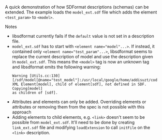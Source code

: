 A quick demonstration of how SDFormat descriptions (schemas) 
can be extended. The example loads the `model_ext.sdf` file 
which adds the element `<test_param>` to `<model>`.

Notes

* libsdformat currently fails if the `default` value is not set in a 
  description file.
* `model_ext.sdf` has to start with `<element name="model"...>`. If instead, it 
  contained only `<element name="test_param"...>`, libsdformat seems to replace 
  the current description of model and use the description given in 
  `model_ext.sdf`. This means the `<model>` tag is now an unknown tag and 
  libsdformat emits the following warning:
  ```
  Warning [Utils.cc:130] 
  [/sdf/model[@name="test_model"]:/usr/local/google/home/addisuzt/code/sandbox/sdf_custom_schema/test_file.sdf:L2]: 
  XML Element[model], child of element[sdf], not defined in SDF. Copying[model] 
  as children of [sdf].
  ```
* Attributes and elements can only be added. Overriding elements or attributes 
  or removing them from the spec is not possible with this approach
* Adding elements to child elements, e.g. `<link>` doesn't seem to be possible 
  from `model_ext.sdf`. It'll need to be done by creating `link_ext.sdf` file 
  and modifying `loadExtension` to call `initFile` on the `<link>` description.

